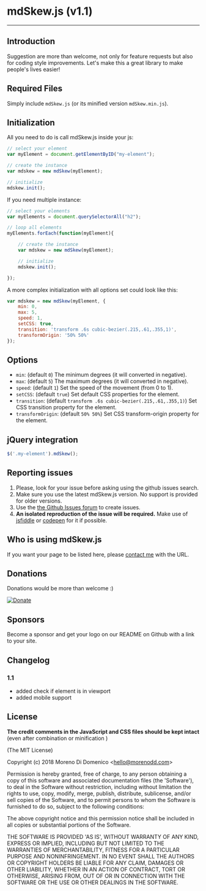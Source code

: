 # mdSkew.js (v1.1)

---

## Introduction
Suggestion are more than welcome, not only for feature requests but also for coding style improvements.
Let's make this a great library to make people's lives easier!

## Required Files
Simply include `mdSkew.js` (or its minified version `mdSkew.min.js`).

## Initialization
All you need to do is call mdSkew.js inside your js:
```javascript
// select your element
var myElement = document.getElementByID("my-element");

// create the instance
var mdskew = new mdSkew(myElement);

// initialize
mdskew.init();
```

If you need multiple instance:
```javascript
// select your elements
var myElements = document.querySelectorAll("h2");

// loop all elements
myElements.forEach(function(myElement){

	// create the instance
	var mdskew = new mdSkew(myElement);

	// initialize
	mdskew.init();

});
```

A more complex initialization with all options set could look like this:
```javascript
var mdskew = new mdSkew(myElement, {
	min: 0,
	max: 5,
	speed: 1,
	setCSS: true,
	transition: 'transform .6s cubic-bezier(.215,.61,.355,1)',
	transformOrigin: '50% 50%'
});
```
## Options
- `min`: (default `0`) The minimum degrees (it will converted in negative).
- `max`: (default `5`) The maximum degrees (it will converted in negative).
- `speed`: (default `1`) Set the speed of the movement (from 0 to 1).
- `setCSS`: (default `true`) Set default CSS properties for the element.
- `transition`: (default `transform .6s cubic-bezier(.215,.61,.355,1)`) Set CSS transition property for the element.
- `transformOrigin`: (default `50% 50%`) Set CSS transform-origin property for the element.

## jQuery integration
```javascript
$('.my-element').mdSkew();
```

## Reporting issues
1. Please, look for your issue before asking using the github issues search.
2. Make sure you use the latest mdSkew.js version. No support is provided for older versions.
3. Use the [the Github Issues forum](https://github.com/MorenoDD/mdSkew.js/issues) to create issues.
4. **An isolated reproduction of the issue will be required.** Make use of [jsfiddle](https://jsfiddle.net) or [codepen](http://codepen.io) for it if possible.

## Who is using mdSkew.js
If you want your page to be listed here, please <a href="mailto:hello@morenodd.com">contact me</a> with the URL.

## Donations
Donations would be more than welcome :)

[![Donate](https://www.paypalobjects.com/en_US/GB/i/btn/btn_donateCC_LG.gif)](https://www.paypal.com/cgi-bin/webscr?cmd=_donations&business=YXUWQZLQPRBKN&lc=GB&item_name=Moreno%20Di%20Domenico&item_number=mdSkew&no_note=0&cn=Aggiungi%20istruzioni%20speciali%20per%20il%20venditore%3a&no_shipping=2&currency_code=EUR&bn=PP%2dDonationsBF%3abtn_donateCC_LG%2egif%3aNonHosted)

## Sponsors
Become a sponsor and get your logo on our README on Github with a link to your site. 

## Changelog
### 1.1
- added check if element is in viewport
- added mobile support

## License

**The credit comments in the JavaScript and CSS files should be kept intact** (even after combination or minification )

(The MIT License)

Copyright (c) 2018 Moreno Di Domenico &lt;hello@morenodd.com&gt;

Permission is hereby granted, free of charge, to any person obtaining
a copy of this software and associated documentation files (the
'Software'), to deal in the Software without restriction, including
without limitation the rights to use, copy, modify, merge, publish,
distribute, sublicense, and/or sell copies of the Software, and to
permit persons to whom the Software is furnished to do so, subject to
the following conditions:

The above copyright notice and this permission notice shall be
included in all copies or substantial portions of the Software.

THE SOFTWARE IS PROVIDED 'AS IS', WITHOUT WARRANTY OF ANY KIND,
EXPRESS OR IMPLIED, INCLUDING BUT NOT LIMITED TO THE WARRANTIES OF
MERCHANTABILITY, FITNESS FOR A PARTICULAR PURPOSE AND NONINFRINGEMENT.
IN NO EVENT SHALL THE AUTHORS OR COPYRIGHT HOLDERS BE LIABLE FOR ANY
CLAIM, DAMAGES OR OTHER LIABILITY, WHETHER IN AN ACTION OF CONTRACT,
TORT OR OTHERWISE, ARISING FROM, OUT OF OR IN CONNECTION WITH THE
SOFTWARE OR THE USE OR OTHER DEALINGS IN THE SOFTWARE.